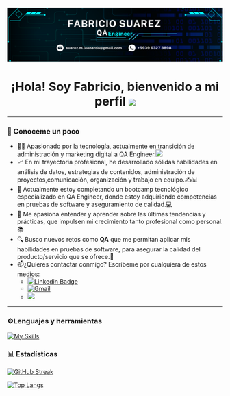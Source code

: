 ![Banner](Banner_QA_SmFabricio.png)
<div id="header" align="center">
<h1>
  ¡Hola! Soy Fabricio, bienvenido a mi perfil
  <img decoding="async" src="https://media.giphy.com/media/hvRJCLFzcasrR4ia7z/giphy.gif" width="30px"/>
</h1>
</div>

---
 <div id="header" align="left">

### 🙋 Conoceme un poco
- 👨‍💻 Apasionado por la tecnología, actualmente en transición de administración y marketing digital a QA Engineer.<img decoding="async" src="https://i.giphy.com/media/v1.Y2lkPTc5MGI3NjExOGRwcmgxaG41b3BnOXVtZ2J1eGxyamI1M3d3MDV4MHJmb2loOGZrYSZlcD12MV9pbnRlcm5hbF9naWZfYnlfaWQmY3Q9Zw/qgQUggAC3Pfv687qPC/giphy.gif" width="30">
- 📈 En mi trayectoria profesional, he desarrollado sólidas habilidades en análisis de datos, estrategias de contenidos, administración de proyectos,comunicación, organización y trabajo en equipo.✍️📊
- 🌱 Actualmente estoy completando un bootcamp tecnológico especializado en QA Engineer, donde estoy adquiriendo competencias en pruebas de software y aseguramiento de calidad.💻
- 📖 Me apasiona entender y aprender sobre las últimas tendencias y prácticas, que impulsen mi crecimiento tanto profesional como personal.📚
- 🔍 Busco nuevos retos como **QA** que me permitan aplicar mis habilidades en pruebas de software, para asegurar la calidad del producto/servicio que se ofrece.🌟
- 📫¿Quieres contactar conmigo? Escríbeme por cualquiera de estos medios:
  - [![Linkedin Badge](https://img.shields.io/badge/-Fabricio-blue?style=flat&logo=Linkedin&logoColor=white)](https://www.linkedin.com/in/fabsuarez)
  - [![Gmail](https://img.shields.io/badge/Gmail--informational?style=social&logo=gmail)](mailto:suarez.m.leonardo@gmail.com) 
  - [![](https://img.shields.io/badge/WhatsApp-25D366?logo=whatsapp&logoColor=fff&style=flat)](https://wa.me/593984222745)

---

### ⚙️Lenguajes y herramientas

[![My Skills](https://skillicons.dev/icons?i=jira,androidstudio,figma,postman,pycharm,selenium,python,git,github,gmail,discord,mysql)](https://skillicons.dev)


### 📊 Estadísticas

[![GitHub Streak](http://github-readme-streak-stats.herokuapp.com?user=smfabricio&theme=dark&background=000000)](https://git.io/streak-stats)

[![Top Langs](https://github-readme-stats.vercel.app/api/top-langs/?username=smfabricio&layout=compact&theme=vision-friendly-dark)](https://github.com/smfabricio/github-readme-stats)
